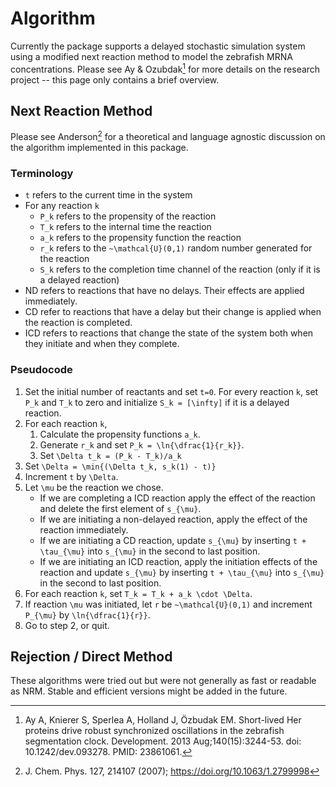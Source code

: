 # Algorithm

Currently the package supports a delayed stochastic simulation system using a modified next reaction method to model the zebrafish MRNA concentrations. Please see Ay & Ozubdak[^1] for more details on the research project -- this page only contains a brief overview.

## Next Reaction Method

Please see Anderson[^2] for a theoretical and language agnostic discussion on the algorithm implemented in this package. 

### Terminology

- ``t`` refers to the current time in the system
- For any reaction ``k``
    - ``P_k`` refers to the propensity of the reaction
    - ``T_k`` refers to the internal time  the reaction
    - ``a_k`` refers to the propensity function  the reaction
    - ``r_k`` refers to the ``~\mathcal{U}(0,1)`` random number generated for  the reaction
    - ``S_k`` refers to the completion time channel of the reaction (only if it is a delayed reaction)
- ND refers to reactions that have no delays. Their effects are applied immediately.
- CD refer to reactions that have a delay but their change is applied when the reaction is completed.
- ICD refers to reactions that change the state of the system both when they initiate and when they complete.

### Pseudocode

1. Set the initial number of reactants and set ``t=0``. For every reaction ``k``, set ``P_k`` and ``T_k`` to zero and initialize ``S_k = [\infty]`` if it is a delayed reaction.
2. For each reaction ``k``,
    1. Calculate the propensity functions ``a_k``.
    2. Generate ``r_k`` and set ``P_k = \ln{\dfrac{1}{r_k}}``.
    3. Set ``\Delta t_k = (P_k - T_k)/a_k``
3. Set ``\Delta = \min{(\Delta t_k, s_k(1) - t)}``
4. Increment ``t`` by ``\Delta``.
5. Let ``\mu`` be the reaction we chose. 
    - If we are completing a ICD reaction apply the effect of the reaction and delete the first element of ``s_{\mu}``.
    - If we are initiating a non-delayed reaction, apply the effect of the reaction immediately.
    - If we are initiating a CD reaction, update ``s_{\mu}`` by inserting ``t + \tau_{\mu}`` into ``s_{\mu}`` in the second to last position.
    - If we are initiating an ICD reaction, apply the initiation effects of the reaction and update ``s_{\mu}`` by inserting ``t + \tau_{\mu}`` into ``s_{\mu}`` in the second to last position.
6. For each reaction ``k``, set ``T_k = T_k + a_k \cdot \Delta``. 
7. If reaction ``\mu`` was initiated, let ``r`` be ``~\mathcal{U}(0,1)`` and increment ``P_{\mu}`` by ``\ln{\dfrac{1}{r}}``.
8. Go to step 2, or quit.

## Rejection / Direct Method

These algorithms were tried out but were not generally as fast or readable as NRM. Stable and efficient versions might be added in the future.

[^1]: Ay A, Knierer S, Sperlea A, Holland J, Özbudak EM. Short-lived Her proteins drive robust synchronized oscillations in the zebrafish segmentation clock. Development. 2013 Aug;140(15):3244-53. doi: 10.1242/dev.093278. PMID: 23861061.
[^2]: J. Chem. Phys. 127, 214107 (2007); https://doi.org/10.1063/1.2799998